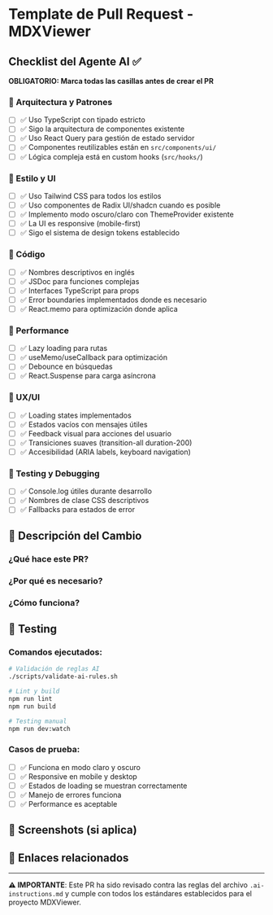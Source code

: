 # Template de Pull Request - MDXViewer

## Checklist del Agente AI ✅

**OBLIGATORIO: Marca todas las casillas antes de crear el PR**

### 🎯 Arquitectura y Patrones

-   [ ] ✅ Uso TypeScript con tipado estricto
-   [ ] ✅ Sigo la arquitectura de componentes existente
-   [ ] ✅ Uso React Query para gestión de estado servidor
-   [ ] ✅ Componentes reutilizables están en `src/components/ui/`
-   [ ] ✅ Lógica compleja está en custom hooks (`src/hooks/`)

### 🎨 Estilo y UI

-   [ ] ✅ Uso Tailwind CSS para todos los estilos
-   [ ] ✅ Uso componentes de Radix UI/shadcn cuando es posible
-   [ ] ✅ Implemento modo oscuro/claro con ThemeProvider existente
-   [ ] ✅ La UI es responsive (mobile-first)
-   [ ] ✅ Sigo el sistema de design tokens establecido

### 🔧 Código

-   [ ] ✅ Nombres descriptivos en inglés
-   [ ] ✅ JSDoc para funciones complejas
-   [ ] ✅ Interfaces TypeScript para props
-   [ ] ✅ Error boundaries implementados donde es necesario
-   [ ] ✅ React.memo para optimización donde aplica

### 🚀 Performance

-   [ ] ✅ Lazy loading para rutas
-   [ ] ✅ useMemo/useCallback para optimización
-   [ ] ✅ Debounce en búsquedas
-   [ ] ✅ React.Suspense para carga asíncrona

### 📱 UX/UI

-   [ ] ✅ Loading states implementados
-   [ ] ✅ Estados vacíos con mensajes útiles
-   [ ] ✅ Feedback visual para acciones del usuario
-   [ ] ✅ Transiciones suaves (transition-all duration-200)
-   [ ] ✅ Accesibilidad (ARIA labels, keyboard navigation)

### 🧪 Testing y Debugging

-   [ ] ✅ Console.log útiles durante desarrollo
-   [ ] ✅ Nombres de clase CSS descriptivos
-   [ ] ✅ Fallbacks para estados de error

## 📝 Descripción del Cambio

### ¿Qué hace este PR?

<!-- Describe brevemente qué funcionalidad agrega o arregla -->

### ¿Por qué es necesario?

<!-- Explica el problema que resuelve o la mejora que aporta -->

### ¿Cómo funciona?

<!-- Describe la implementación técnica -->

## 🔄 Testing

### Comandos ejecutados:

```bash
# Validación de reglas AI
./scripts/validate-ai-rules.sh

# Lint y build
npm run lint
npm run build

# Testing manual
npm run dev:watch
```

### Casos de prueba:

-   [ ] ✅ Funciona en modo claro y oscuro
-   [ ] ✅ Responsive en mobile y desktop
-   [ ] ✅ Estados de loading se muestran correctamente
-   [ ] ✅ Manejo de errores funciona
-   [ ] ✅ Performance es aceptable

## 📸 Screenshots (si aplica)

<!-- Agrega screenshots si hay cambios visuales -->

## 🔗 Enlaces relacionados

<!-- Issues, documentación, etc. -->

---

**⚠️ IMPORTANTE**: Este PR ha sido revisado contra las reglas del archivo `.ai-instructions.md` y cumple con todos los estándares establecidos para el proyecto MDXViewer.
